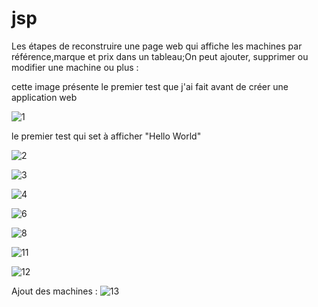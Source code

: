 # jsp
Les étapes de reconstruire une page web qui affiche les machines par référence,marque et prix dans un tableau;On peut ajouter, supprimer ou modifier une machine ou plus :


cette image présente le premier test que j'ai fait avant de créer une application web 

![1](https://github.com/Eskoum/jsp/assets/147450023/d14962bc-1d5a-4277-9906-729a5e0fa6c2)



le premier test qui set à afficher "Hello World"


![2](https://github.com/Eskoum/jsp/assets/147450023/8d854639-7408-4336-9005-4c21fbd48719)

![3](https://github.com/Eskoum/jsp/assets/147450023/f616ed0d-36a9-4f91-bcea-1daff58dddb7)

![4](https://github.com/Eskoum/jsp/assets/147450023/fd296031-be7c-4e58-a7d7-b73a64ad4a9e)

![6](https://github.com/Eskoum/jsp/assets/147450023/b4e81ed4-b071-4738-8a7a-ebd443dba3bb)

![8](https://github.com/Eskoum/jsp/assets/147450023/d875693d-45c4-40d5-a5cb-f3eefcd42da7)


![11](https://github.com/Eskoum/jsp/assets/147450023/d0f8b54c-9fbc-405f-8c90-26397bddfdbf)








![12](https://github.com/Eskoum/jsp/assets/147450023/665db584-2f5e-4a5f-ac66-b77263b3570d)

Ajout des machines :
![13](https://github.com/Eskoum/jsp/assets/147450023/baea218c-31b5-41d3-91ed-f037169441bd)






